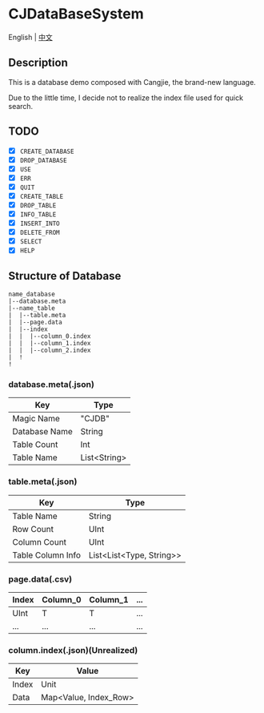 # CJDataBaseSystem

English | [中文](./docs/README_zh.md)

## Description

This is a database demo composed with Cangjie, the brand-new language.

Due to the little time, I decide not to realize the index file used for quick search.

## TODO

- [x] `CREATE_DATABASE`
- [x] `DROP_DATABASE`
- [x] `USE`
- [x] `ERR`
- [x] `QUIT`
- [x] `CREATE_TABLE`
- [x] `DROP_TABLE`
- [x] `INFO_TABLE`
- [x] `INSERT_INTO`
- [x] `DELETE_FROM`
- [x] `SELECT`
- [x] `HELP`

## Structure of Database

```structure
name_database
|--database.meta
|--name_table
|  |--table.meta
|  |--page.data
|  |--index
|  |  |--column_0.index
|  |  |--column_1.index
|  |  |--column_2.index
|  !
!
```

### database.meta(.json)

| Key | Type |
| --- | ----- |
| Magic Name | "CJDB" |
| Database Name | String |
| Table Count | Int |
| Table Name | List\<String> |

### table.meta(.json)

| Key | Type |
| --- | ---- |
| Table Name | String |
| Row Count | UInt |
| Column Count | UInt |
| Table Column Info | List\<List<Type, String>> |

### page.data(.csv)

| Index | Column_0 | Column_1 | ... |
| ----- | -------- | -------- | --- |
| UInt   | T        | T        | ... |
| ... | ... | ... | ... |

### column.index(.json)(Unrealized)

| Key | Value |
| --- | ----- |
| Index | Unit |
| Data | Map<Value, Index_Row> |
